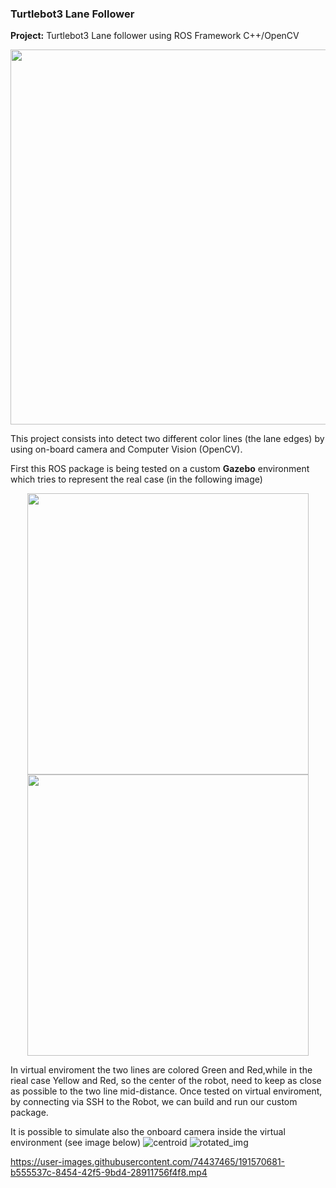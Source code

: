 ### Turtlebot3 Lane Follower

**Project:** Turtlebot3 Lane follower using ROS Framework C++/OpenCV 

<p align="center">
  <img width="600" src="https://user-images.githubusercontent.com/74437465/191564552-0e59faa8-d2e2-4a07-bbd6-42489188b660.png">
</p>
This project consists into detect two different color lines (the lane edges) by using on-board camera and Computer Vision (OpenCV).

First this ROS package is being tested on a custom **Gazebo** environment which tries to represent the real case (in the following image)

<p align="center">
  <img width="450" src="https://user-images.githubusercontent.com/74437465/191564727-938a9f99-c94a-4f25-a7c5-465f9ffa2d6a.jpg">
  <img width="450" src="https://user-images.githubusercontent.com/74437465/191564759-cdeb6764-9912-4dd3-82b4-88d5a3bf514d.png">
  
</p>
In virtual enviroment the two lines are colored Green and Red,while in the rieal case Yellow and Red, so the center of the robot, need to keep as close as possible to the two line mid-distance.
Once tested on virtual enviroment, by connecting via SSH to the Robot, we can build and run our custom package.

It is possible to simulate also the onboard camera inside the virtual environment (see image below)
![centroid](https://user-images.githubusercontent.com/74437465/191564797-9a7f0386-1e5b-4ad9-a468-4b69f568a7a8.png)
![rotated_img](https://user-images.githubusercontent.com/74437465/191564806-371cc4ac-d9e4-4d73-aed9-9bac6a5a14f1.png)


https://user-images.githubusercontent.com/74437465/191570681-b555537c-8454-42f5-9bd4-28911756f4f8.mp4

